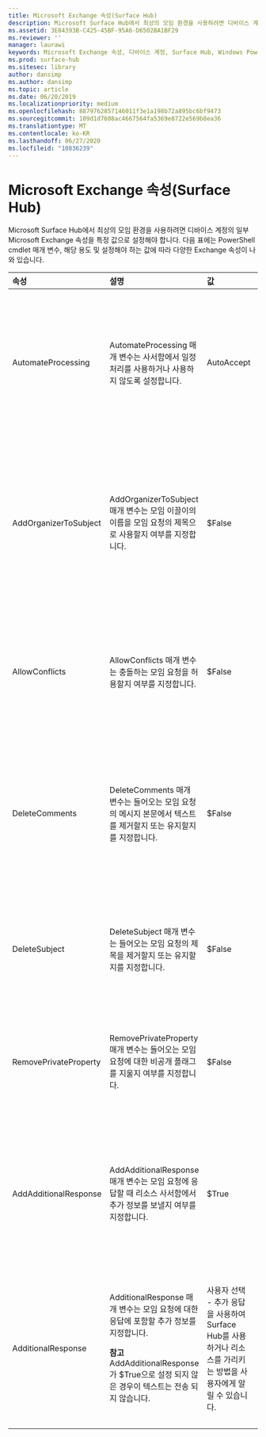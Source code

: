 ```yaml
---
title: Microsoft Exchange 속성(Surface Hub)
description: Microsoft Surface Hub에서 최상의 모임 환경을 사용하려면 디바이스 계정의 일부 Microsoft Exchange 속성을 특정 값으로 설정해야 합니다.
ms.assetid: 3E84393B-C425-45BF-95A6-D6502BA1BF29
ms.reviewer: ''
manager: laurawi
keywords: Microsoft Exchange 속성, 디바이스 계정, Surface Hub, Windows PowerShell cmdlet
ms.prod: surface-hub
ms.sitesec: library
author: dansimp
ms.author: dansimp
ms.topic: article
ms.date: 06/20/2019
ms.localizationpriority: medium
ms.openlocfilehash: 8879762857146011f3e1a198b72a895bc6bf9473
ms.sourcegitcommit: 109d1d7608ac4667564fa5369e8722e569b8ea36
ms.translationtype: MT
ms.contentlocale: ko-KR
ms.lasthandoff: 06/27/2020
ms.locfileid: "10836239"
---
```

# Microsoft Exchange 속성(Surface Hub)


Microsoft Surface Hub에서 최상의 모임 환경을 사용하려면 디바이스 계정의 일부 Microsoft Exchange 속성을 특정 값으로 설정해야 합니다. 다음 표에는 PowerShell cmdlet 매개 변수, 해당 용도 및 설정해야 하는 값에 따라 다양한 Exchange 속성이 나와 있습니다.

<table>
<colgroup>
<col width="25%" />
<col width="25%" />
<col width="25%" />
<col width="25%" />
</colgroup>
<thead>
<tr class="header">
<th align="left">속성</th>
<th align="left">설명</th>
<th align="left">값</th>
<th align="left">영향</th>
</tr>
</thead>
<tbody>
<tr class="odd">
<td align="left"><p>AutomateProcessing</p></td>
<td align="left"><p>AutomateProcessing 매개 변수는 사서함에서 일정 처리를 사용하거나 사용하지 않도록 설정합니다.</p></td>
<td align="left"><p>AutoAccept</p></td>
<td align="left"><p>Surface Hub는 가용성에 따라 모임 요청을 자동으로 수락하거나 거부할 수 있습니다.</p></td>
</tr>
<tr class="even">
<td align="left"><p>AddOrganizerToSubject</p></td>
<td align="left"><p>AddOrganizerToSubject 매개 변수는 모임 이끌이의 이름을 모임 요청의 제목으로 사용할지 여부를 지정합니다.</p></td>
<td align="left"><p>$False</p></td>
<td align="left"><p>시작 화면에 모임 이끌이가 두 번 표시되지 않습니다(이끌이와 모임 제목 둘 다로 표시 안 함).</p></td>
</tr>
<tr class="odd">
<td align="left"><p>AllowConflicts</p></td>
<td align="left"><p>AllowConflicts 매개 변수는 충돌하는 모임 요청을 허용할지 여부를 지정합니다.</p></td>
<td align="left"><p>$False</p></td>
<td align="left"><p>Surface Hub는 다른 모임 시간과 충돌하는 모임 요청을 거부합니다.</p></td>
</tr>
<tr class="even">
<td align="left"><p>DeleteComments</p></td>
<td align="left"><p>DeleteComments 매개 변수는 들어오는 모임 요청의 메시지 본문에서 텍스트를 제거할지 또는 유지할지를 지정합니다.</p></td>
<td align="left"><p>$False</p></td>
<td align="left"><p>모임의 메시지 본문을 유지하고 모임 중에 필요한 경우 Surface Hub에서 검색할 수 있습니다.</p></td>
</tr>
<tr class="odd">
<td align="left"><p>DeleteSubject</p></td>
<td align="left"><p>DeleteSubject 매개 변수는 들어오는 모임 요청의 제목을 제거할지 또는 유지할지를 지정합니다.</p></td>
<td align="left"><p>$False</p></td>
<td align="left"><p>Surface Hub에서 모임 요청 제목을 표시할 수 있습니다.</p></td>
</tr>
<tr class="even">
<td align="left"><p>RemovePrivateProperty</p></td>
<td align="left"><p>RemovePrivateProperty 매개 변수는 들어오는 모임 요청에 대한 비공개 플래그를 지울지 여부를 지정합니다.</p></td>
<td align="left"><p>$False</p></td>
<td align="left"><p>비공개 모임 제목은 시작 화면에 비공개로 표시됩니다.</p></td>
</tr>
<tr class="odd">
<td align="left"><p>AddAdditionalResponse</p></td>
<td align="left"><p>AddAdditionalResponse 매개 변수는 모임 요청에 응답할 때 리소스 사서함에서 추가 정보를 보낼지 여부를 지정합니다.</p></td>
<td align="left"><p>$True</p></td>
<td align="left"><p>모임 요청에 응답을 보내는 경우 응답으로 사용자 지정 텍스트가 제공됩니다.</p></td>
</tr>
<tr class="even">
<td align="left"><p>AdditionalResponse</p></td>
<td align="left"><p>AdditionalResponse 매개 변수는 모임 요청에 대한 응답에 포함할 추가 정보를 지정합니다.</p>
<div class="alert">
<strong>참고 </strong> AddAdditionalResponse가 $True으로 설정 되지 않은 경우이 텍스트는 전송 되지 않습니다.
</div>
<div>
 
</div></td>
<td align="left"><p>사용자 선택 - 추가 응답을 사용하여 Surface Hub를 사용하거나 리소스를 가리키는 방법을 사용자에게 알릴 수 있습니다.</p></td>
<td align="left"><p>응답 메시지를 더 추가하여 모임에서 Surface Hub를 사용하는 방법을 소개할 수 있습니다.</p></td>
</tr>
</tbody>
</table>

 

 

 





